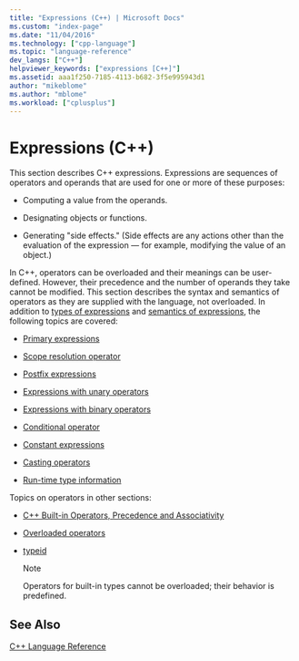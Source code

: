 ```yaml
---
title: "Expressions (C++) | Microsoft Docs"
ms.custom: "index-page"
ms.date: "11/04/2016"
ms.technology: ["cpp-language"]
ms.topic: "language-reference"
dev_langs: ["C++"]
helpviewer_keywords: ["expressions [C++]"]
ms.assetid: aaa1f250-7185-4113-b682-3f5e995943d1
author: "mikeblome"
ms.author: "mblome"
ms.workload: ["cplusplus"]
---
```

# Expressions (C++)
This section describes C++ expressions. Expressions are sequences of operators and operands that are used for one or more of these purposes:  
  
-   Computing a value from the operands.  
  
-   Designating objects or functions.  
  
-   Generating "side effects." (Side effects are any actions other than the evaluation of the expression — for example, modifying the value of an object.)  
  
 In C++, operators can be overloaded and their meanings can be user-defined. However, their precedence and the number of operands they take cannot be modified. This section describes the syntax and semantics of operators as they are supplied with the language, not overloaded. In addition to [types of expressions](../cpp/types-of-expressions.md) and [semantics of expressions](../cpp/semantics-of-expressions.md), the following topics are covered:  
  
-   [Primary expressions](../cpp/primary-expressions.md)  
  
-   [Scope resolution operator](../cpp/scope-resolution-operator.md)  
  
-   [Postfix expressions](../cpp/postfix-expressions.md)  
  
-   [Expressions with unary operators](../cpp/expressions-with-unary-operators.md)  
  
-   [Expressions with binary operators](../cpp/expressions-with-binary-operators.md)  
  
-   [Conditional operator](../cpp/conditional-operator-q.md)  
  
-   [Constant expressions](../cpp/cpp-constant-expressions.md)  
  
-   [Casting operators](../cpp/casting-operators.md)  
  
-   [Run-time type information](../cpp/run-time-type-information.md)  
  
 Topics on operators in other sections:  
  
-   [C++ Built-in Operators, Precedence and Associativity](../cpp/cpp-built-in-operators-precedence-and-associativity.md)  
  
-   [Overloaded operators](../cpp/operator-overloading.md)  
  
-   [typeid](../windows/typeid-cpp-component-extensions.md)  
  
    > [!NOTE]
    >  Operators for built-in types cannot be overloaded; their behavior is predefined.  
  
## See Also  
 [C++ Language Reference](../cpp/cpp-language-reference.md)
